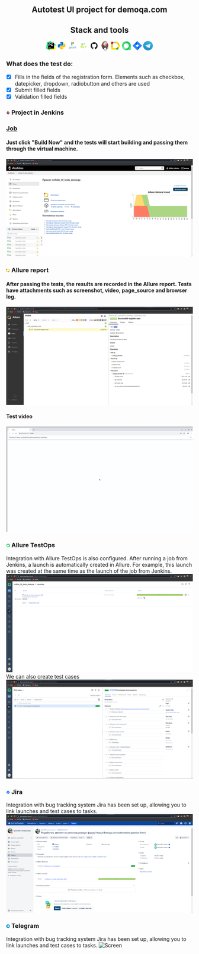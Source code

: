 <h2 align="center">Autotest UI project for demoqa.com</h2>

<h2 align="center">Stack and tools</h2>

<p  align="center">
  <code><img width="5%" title="Pycharm" src="attach/logo/pycharm.png"></code>
  <code><img width="5%" title="Python" src="attach/logo/python.png"></code>
  <code><img width="5%" title="Pytest" src="attach/logo/pytest.png"></code>
  <code><img width="5%" title="Selene" src="attach/logo/selene.png"></code>
  <code><img width="5%" title="GitHub" src="attach/logo/github.png"></code>
  <code><img width="5%" title="Jenkins" src="attach/logo/jenkins.png"></code>
  <code><img width="5%" title="Allure Report" src="attach/logo/allure_report.png"></code>
  <code><img width="5%" title="Allure TestOps" src="attach/logo/allure_testops.png"></code>
  <code><img width="5%" title="Jira" src="attach/logo/jira.png"></code>
  <code><img width="5%" title="Telegram" src="attach/logo/telegram.png"></code>
</p>

### What does the test do:
- [x] Fills in the fields of the registration form. Elements such as checkbox, datepicker, dropdown, radiobutton and others are used
- [x] Submit filled fields
- [x] Validation filled fields

### <img width="2%" title="Jenkins" src="attach/logo/jenkins.png"> Project in Jenkins

### [Job](https://jenkins.autotests.cloud/job/nvfedo_UI_tests_demoqa/)

#### Just click "Build Now" and the tests will start building and passing them through the virtual machine.
![Screen](attach/screenshots/jenkins_main.png)

### <img width="2%" title="Allure Report" src="attach/logo/allure_report.png"> Allure report

#### After passing the tests, the results are recorded in the Allure report. Tests have attachments such as screenshot, video, page_source and browser log.
![Screen](attach/screenshots/allure_report.png)

#### Test video
![Screen](attach/video/fill_practice_form.gif)

### <img width="2%" title="Allure TestOps" src="attach/logo/allure_testops.png"> Allure TestOps

Integration with Allure TestOps is also configured. After running a job from Jenkins, a launch is automatically created in Allure.
For example, this launch was created at the same time as the launch of the job from Jenkins.
![Screen](attach/screenshots/launches.png)
We can also create test cases
![Screen](attach/screenshots/testcase.png)

### <img width="2%" title="Jira " src="attach/logo/jira.png"> Jira 
Integration with bug tracking system Jira has been set up, allowing you to link launches and test cases to tasks.
![Screen](attach/screenshots/jira.png)

### <img width="2%" title="Telegram" src="attach/logo/telegram.png"> Telegram
Integration with bug tracking system Jira has been set up, allowing you to link launches and test cases to tasks.
![Screen](telegram_notification.png)
